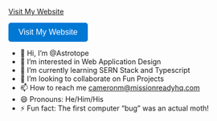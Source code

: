 [Visit My Website](https://www.astrotope.org)

<a href="https://www.astrotope.org" target="_blank" style="text-decoration:none;">
  <div style="display:inline-block; background-color:#0078D4; color:white; padding:10px 20px; border-radius:5px; font-family:sans-serif; font-size:16px;">
    Visit My Website
  </div>
</a>

- 👋 Hi, I’m @Astrotope
- 👀 I’m interested in Web Application Design
- 🌱 I’m currently learning SERN Stack and Typescript
- 💞️ I’m looking to collaborate on Fun Projects
- 📫 How to reach me cameronm@missionreadyhq.com
- 😄 Pronouns: He/Him/His
- ⚡ Fun fact: The first computer “bug” was an actual moth!

<!---
Astrotope/Astrotope is a ✨ special ✨ repository because its `README.md` (this file) appears on your GitHub profile.
You can click the Preview link to take a look at your changes.
--->
